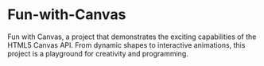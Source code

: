 # Fun-with-Canvas
Fun with Canvas, a project that demonstrates the exciting capabilities of the HTML5 Canvas API. From dynamic shapes to interactive animations, this project is a playground for creativity and programming.
